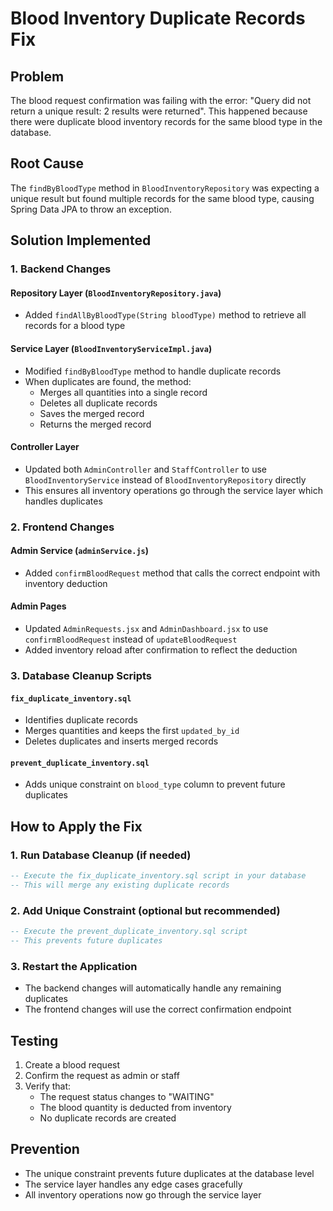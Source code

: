 # Blood Inventory Duplicate Records Fix

## Problem
The blood request confirmation was failing with the error: "Query did not return a unique result: 2 results were returned". This happened because there were duplicate blood inventory records for the same blood type in the database.

## Root Cause
The `findByBloodType` method in `BloodInventoryRepository` was expecting a unique result but found multiple records for the same blood type, causing Spring Data JPA to throw an exception.

## Solution Implemented

### 1. Backend Changes

#### Repository Layer (`BloodInventoryRepository.java`)
- Added `findAllByBloodType(String bloodType)` method to retrieve all records for a blood type

#### Service Layer (`BloodInventoryServiceImpl.java`)
- Modified `findByBloodType` method to handle duplicate records
- When duplicates are found, the method:
  - Merges all quantities into a single record
  - Deletes all duplicate records
  - Saves the merged record
  - Returns the merged record

#### Controller Layer
- Updated both `AdminController` and `StaffController` to use `BloodInventoryService` instead of `BloodInventoryRepository` directly
- This ensures all inventory operations go through the service layer which handles duplicates

### 2. Frontend Changes

#### Admin Service (`adminService.js`)
- Added `confirmBloodRequest` method that calls the correct endpoint with inventory deduction

#### Admin Pages
- Updated `AdminRequests.jsx` and `AdminDashboard.jsx` to use `confirmBloodRequest` instead of `updateBloodRequest`
- Added inventory reload after confirmation to reflect the deduction

### 3. Database Cleanup Scripts

#### `fix_duplicate_inventory.sql`
- Identifies duplicate records
- Merges quantities and keeps the first `updated_by_id`
- Deletes duplicates and inserts merged records

#### `prevent_duplicate_inventory.sql`
- Adds unique constraint on `blood_type` column to prevent future duplicates

## How to Apply the Fix

### 1. Run Database Cleanup (if needed)
```sql
-- Execute the fix_duplicate_inventory.sql script in your database
-- This will merge any existing duplicate records
```

### 2. Add Unique Constraint (optional but recommended)
```sql
-- Execute the prevent_duplicate_inventory.sql script
-- This prevents future duplicates
```

### 3. Restart the Application
- The backend changes will automatically handle any remaining duplicates
- The frontend changes will use the correct confirmation endpoint

## Testing
1. Create a blood request
2. Confirm the request as admin or staff
3. Verify that:
   - The request status changes to "WAITING"
   - The blood quantity is deducted from inventory
   - No duplicate records are created

## Prevention
- The unique constraint prevents future duplicates at the database level
- The service layer handles any edge cases gracefully
- All inventory operations now go through the service layer 